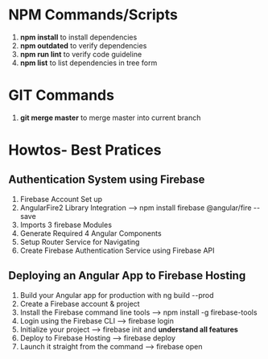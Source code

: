# NPM Commands/Scripts
1. **npm install** to install dependencies
1. **npm outdated** to verify dependencies
1. **npm run lint** to verify code guideline
1. **npm list** to list dependencies in tree form

# GIT Commands
1. **git merge master** to merge master into current branch 

# Howtos- Best Pratices
## **Authentication System** using Firebase
1. Firebase Account Set up 
1. AngularFire2 Library Integration --> npm install firebase @angular/fire --save
1. Imports 3 firebase Modules
1. Generate Required 4 Angular Components
1. Setup Router Service for Navigating
1. Create Firebase Authentication Service using Firebase API

## **Deploying an Angular App** to Firebase Hosting
1. Build your Angular app for production with ng build --prod
1. Create a Firebase account & project
1. Install the Firebase command line tools -->  npm install -g firebase-tools
1. Login using the Firebase CLI -->  firebase login
1. Initialize your project --> firebase init and **understand all features**
1. Deploy to Firebase Hosting --> firebase deploy
1. Launch it straight from the command --> firebase open
